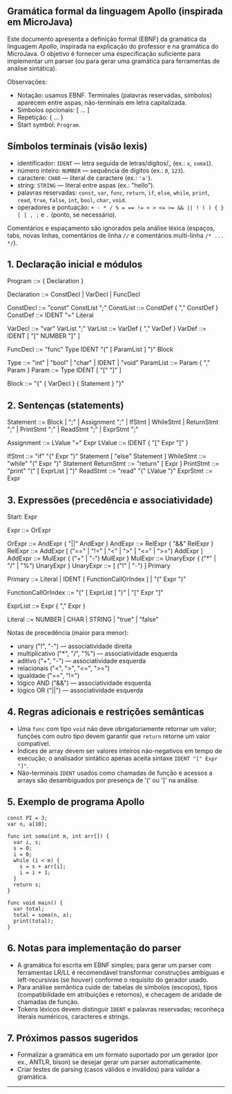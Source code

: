 ## Gramática formal da linguagem Apollo (inspirada em MicroJava)

Este documento apresenta a definição formal (EBNF) da gramática da linguagem *Apollo*, inspirada na explicação do professor e na gramática do MicroJava. O objetivo é fornecer uma especificação suficiente para implementar um parser (ou para gerar uma gramática para ferramentas de análise sintática).

Observações:
- Notação: usamos EBNF. Terminales (palavras reservadas, símbolos) aparecem entre aspas, não-terminais em letra capitalizada.
- Símbolos opcionais: [ ... ]
- Repetição: { ... }
- Start symbol: `Program`.

## Símbolos terminais (visão lexis)

- identificador: `IDENT` — letra seguida de letras/dígitos/_ (ex.: `x`, `soma1`).
- número inteiro: `NUMBER` — sequência de dígitos (ex.: `0`, `123`).
- caractere: `CHAR` — literal de caractere (ex.: `'a'`).
- string: `STRING` — literal entre aspas (ex.: "hello").
- palavras reservadas: `const`, `var`, `func`, `return`, `if`, `else`, `while`, `print`, `read`, `true`, `false`, `int`, `bool`, `char`, `void`.
- operadores e pontuação: `+ - * / % = == != < > <= >= && || ! ( ) { } [ ] , ;` e `.` (ponto, se necessário).

Comentários e espaçamento são ignorados pela análise léxica (espaços, tabs, novas linhas, comentários de linha `//` e comentários multi-linha `/* ... */`).

## 1. Declaração inicial e módulos

Program ::= { Declaration }

Declaration ::= ConstDecl | VarDecl | FuncDecl

ConstDecl ::= "const" ConstList ";"
ConstList ::= ConstDef { "," ConstDef }
ConstDef ::= IDENT "=" Literal

VarDecl ::= "var" VarList ";"
VarList ::= VarDef { "," VarDef }
VarDef ::= IDENT [ "[" NUMBER "]" ]

FuncDecl ::= "func" Type IDENT "(" [ ParamList ] ")" Block

Type ::= "int" | "bool" | "char" | IDENT | "void"
ParamList ::= Param { "," Param }
Param ::= Type IDENT [ "[" "]" ]

Block ::= "{" { VarDecl } { Statement } "}"

## 2. Sentenças (statements)

Statement ::= Block
           | ";"
           | Assignment ";"
           | IfStmt
           | WhileStmt
           | ReturnStmt ";"
           | PrintStmt ";"
           | ReadStmt ";"
           | ExprStmt ";"

Assignment ::= LValue "=" Expr
LValue ::= IDENT { "[" Expr "]" }

IfStmt ::= "if" "(" Expr ")" Statement [ "else" Statement ]
WhileStmt ::= "while" "(" Expr ")" Statement
ReturnStmt ::= "return" [ Expr ]
PrintStmt ::= "print" "(" [ ExprList ] ")"
ReadStmt ::= "read" "(" LValue ")"
ExprStmt ::= Expr

## 3. Expressões (precedência e associatividade)

Start: Expr

Expr ::= OrExpr

OrExpr ::= AndExpr { "||" AndExpr }
AndExpr ::= RelExpr { "&&" RelExpr }
RelExpr ::= AddExpr [ ("==" | "!=" | "<" | ">" | "<=" | ">=") AddExpr ]
AddExpr ::= MulExpr { ("+" | "-") MulExpr }
MulExpr ::= UnaryExpr { ("*" | "/" | "%") UnaryExpr }
UnaryExpr ::= [ ("!" | "-") ] Primary

Primary ::= Literal
          | IDENT [ FunctionCallOrIndex ]
          | "(" Expr ")"

FunctionCallOrIndex ::= "(" [ ExprList ] ")" | "[" Expr "]"

ExprList ::= Expr { "," Expr }

Literal ::= NUMBER | CHAR | STRING | "true" | "false"

Notas de precedência (maior para menor):
- unary ("!", "-") — associatividade direita
- multiplicativo ("*", "/", "%") — associatividade esquerda
- aditivo ("+", "-") — associatividade esquerda
- relacionais ("<", ">", "<=", ">=")
- igualdade ("==", "!=")
- lógico AND ("&&") — associatividade esquerda
- lógico OR ("||") — associatividade esquerda

## 4. Regras adicionais e restrições semânticas

- Uma `func` com tipo `void` não deve obrigatoriamente retornar um valor; funções com outro tipo devem garantir que `return` retorne um valor compatível.
- Índices de array devem ser valores inteiros não-negativos em tempo de execução; o analisador sintático apenas aceita sintaxe `IDENT "[" Expr "]"`.
- Não-terminais `IDENT` usados como chamadas de função e acessos a arrays são desambiguados por presença de '(' ou '[' na análise.

## 5. Exemplo de programa Apollo

```apl
const PI = 3;
var n, a[10];

func int soma(int m, int arr[]) {
  var i, s;
  s = 0;
  i = 0;
  while (i < m) {
    s = s + arr[i];
    i = i + 1;
  }
  return s;
}

func void main() {
  var total;
  total = soma(n, a);
  print(total);
}
```

## 6. Notas para implementação do parser

- A gramática foi escrita em EBNF simples; para gerar um parser com ferramentas LR/LL é recomendável transformar construções ambíguas e left-recursivas (se houver) conforme o requisito do gerador usado.
- Para análise semântica cuide de: tabelas de símbolos (escopos), tipos (compatibilidade em atribuições e retornos), e checagem de aridade de chamadas de função.
- Tokens léxicos devem distinguir `IDENT` e palavras reservadas; reconheça literais numéricos, caracteres e strings.

## 7. Próximos passos sugeridos

- Formalizar a gramática em um formato suportado por um gerador (por ex., ANTLR, bison) se desejar gerar um parser automaticamente.
- Criar testes de parsing (casos válidos e inválidos) para validar a gramática.

---

